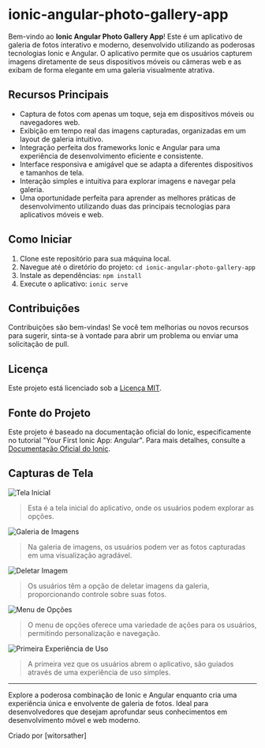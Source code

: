 # ionic-angular-photo-gallery-app
Bem-vindo ao **Ionic Angular Photo Gallery App**! Este é um aplicativo de galeria de fotos interativo e moderno, desenvolvido utilizando as poderosas tecnologias Ionic e Angular. O aplicativo permite que os usuários capturem imagens diretamente de seus dispositivos móveis ou câmeras web e as exibam de forma elegante em uma galeria visualmente atrativa.

## Recursos Principais

- Captura de fotos com apenas um toque, seja em dispositivos móveis ou navegadores web.
- Exibição em tempo real das imagens capturadas, organizadas em um layout de galeria intuitivo.
- Integração perfeita dos frameworks Ionic e Angular para uma experiência de desenvolvimento eficiente e consistente.
- Interface responsiva e amigável que se adapta a diferentes dispositivos e tamanhos de tela.
- Interação simples e intuitiva para explorar imagens e navegar pela galeria.
- Uma oportunidade perfeita para aprender as melhores práticas de desenvolvimento utilizando duas das principais tecnologias para aplicativos móveis e web.

## Como Iniciar

1. Clone este repositório para sua máquina local.
2. Navegue até o diretório do projeto: `cd ionic-angular-photo-gallery-app`
3. Instale as dependências: `npm install`
4. Execute o aplicativo: `ionic serve`

## Contribuições

Contribuições são bem-vindas! Se você tem melhorias ou novos recursos para sugerir, sinta-se à vontade para abrir um problema ou enviar uma solicitação de pull.

## Licença

Este projeto está licenciado sob a [Licença MIT](LICENSE).

## Fonte do Projeto

Este projeto é baseado na documentação oficial do Ionic, especificamente no tutorial "Your First Ionic App: Angular". Para mais detalhes, consulte a [Documentação Oficial do Ionic](https://ionicframework.com/docs/angular/your-first-app).

## Capturas de Tela

![Tela Inicial](readme_images/imagem_tela_inicial.jpeg)
> Esta é a tela inicial do aplicativo, onde os usuários podem explorar as opções.

![Galeria de Imagens](readme_images/imagem_galeria.jpeg)
> Na galeria de imagens, os usuários podem ver as fotos capturadas em uma visualização agradável.

![Deletar Imagem](readme_images/imagem_deletar.jpeg)
> Os usuários têm a opção de deletar imagens da galeria, proporcionando controle sobre suas fotos.

![Menu de Opções](readme_images/imagem_menu.jpeg)
> O menu de opções oferece uma variedade de ações para os usuários, permitindo personalização e navegação.

![Primeira Experiência de Uso](readme_images/imagem_primeiro_uso.jpeg)
> A primeira vez que os usuários abrem o aplicativo, são guiados através de uma experiência de uso simples.



---

Explore a poderosa combinação de Ionic e Angular enquanto cria uma experiência única e envolvente de galeria de fotos. Ideal para desenvolvedores que desejam aprofundar seus conhecimentos em desenvolvimento móvel e web moderno.

Criado por [witorsather]

